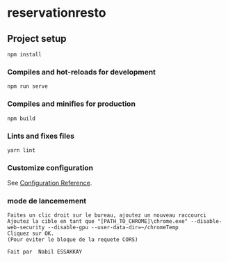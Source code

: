 # reservationresto

## Project setup
```
npm install
```

### Compiles and hot-reloads for development
```
npm run serve
```

### Compiles and minifies for production
```
npm build
```

### Lints and fixes files
```
yarn lint
```

### Customize configuration
See [Configuration Reference](https://cli.vuejs.org/config/).

### mode de lancemement
```
Faites un clic droit sur le bureau, ajoutez un nouveau raccourci
Ajoutez la cible en tant que "[PATH_TO_CHROME]\chrome.exe" --disable-web-security --disable-gpu --user-data-dir=~/chromeTemp
Cliquez sur OK.
(Pour eviter le bloque de la requete CORS)
```

```
Fait par  Nabil ESSAKKAY
```